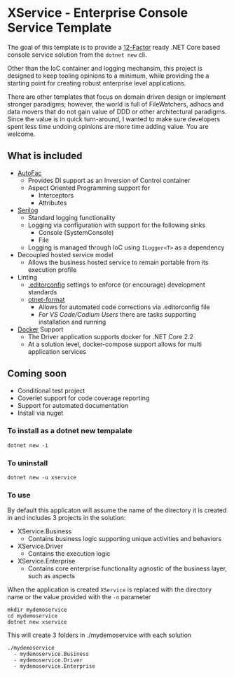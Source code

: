 # XService - Enterprise Console Service Template

The goal of this template is to provide a [12-Factor](https://12factor.net/) ready .NET Core based console service solution from the `dotnet new` cli.

Other than the IoC container and logging mechansim, this project is designed to keep tooling opinions to a minimum, while providing the a starting point for creating robust enterprise level applications.

There are other templates that focus on domain driven design or implement stronger paradigms; however, the world is full of FileWatchers, adhocs and data movers that do not gain value of DDD or other architectural paradigms.  Since the value is in quick turn-around, I wanted to make sure developers spent less time undoing opinions are more time adding value. You are welcome.

## What is included
* [AutoFac](https://autofac.org/)
    * Provides DI support as an Inversion of Control container
    * Aspect Oriented Programming support for
        * Interceptors
        * Attributes
* [Serilog](https://serilog.net/)
    * Standard logging functionality
    * Logging via configuration with support for the following sinks
        * Console (SystemConsole)
        * File
    * Logging is managed through IoC using `ILogger<T>` as a dependency
* Decoupled hosted service model
    * Allows the business hosted service to remain portable from its execution profile
* Linting
    * [.editorconfig](https://editorconfig.org/) settings to enforce (or encourage) development standards
    * [otnet-format](https://github.com/dotnet/format)
        * Allows for automated code corrections via .editorconfig file
        * _For VS Code/Codium Users_ there are tasks supporting installation and running
* [Docker](https://www.docker.com/) Support
    * The Driver application supports docker for .NET Core 2.2
    * At a solution level, docker-compose support allows for multi application services

## Coming soon
* Conditional test project
* Coverlet support for code coverage reporting
* Support for automated documentation
* Install via nuget

### To install as a dotnet new tempalate
```
dotnet new -i
```

### To uninstall
```
dotnet new -u xservice
```

### To use
By default this applicaton will assume the name of the directory it is created in and includes 3 projects in the solution:

* XService.Business
    * Contains business logic supporting unique activities and behaviors
* XService.Driver
    * Contains the execution logic
* XService.Enterprise
    * Contains core enterprise functionality agnostic of the business layer, such as aspects

When the application is created `XService` is replaced with the directory name or the value provided with the `-n` parameter

```
mkdir mydemoservice
cd mydemoservice
dotnet new xservice
```

This will create 3 folders in ./mydemoservice with each solution
```
./mydemoservice
  - mydemoservice.Business
  - mydemoservice.Driver
  - mydemoservice.Enterprise
```